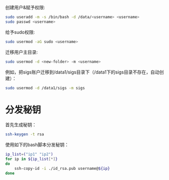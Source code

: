 创建用户&赋予权限:
```bash
sudo useradd -m -s /bin/bash -d /data/<username> <username>
sudo passwd <username>
```

给予sudo权限:
```bash
sudo usermod -aG sudo <username>
```

迁移用户主目录:
```bash
sudo usermod -d <new-folder> -m <username>
```
例如，把sigs账户迁移到/data1/sigs目录下（/data1下的sigs目录不存在，自动创建）：
```bash
sudo usermod -d /data1/sigs -m sigs
```

# 分发秘钥
首先生成秘钥：
```bash
ssh-keygen -t rsa
```
使用如下的bash脚本分发秘钥：
```bash
ip_list=("ip1" "ip2")
for ip in ${ip_list[*]}
do
    ssh-copy-id -i ./id_rsa.pub username@${ip}
done
```
